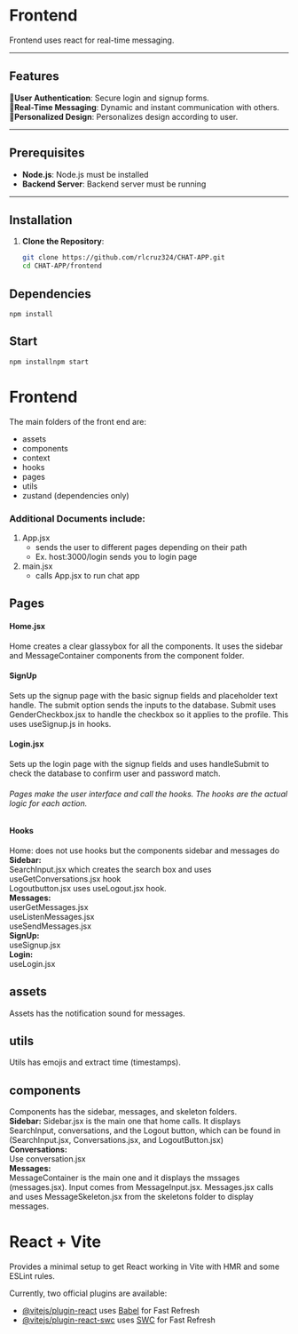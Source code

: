 # Frontend

Frontend uses react for real-time messaging.

---

## Features

:closed_lock_with_key:**User Authentication**: Secure login and signup forms.  
:repeat:**Real-Time Messaging**: Dynamic and instant communication with others.  
:bow:**Personalized Design**: Personalizes design according to user.

---

## Prerequisites

- **Node.js**: Node.js must be installed
- **Backend Server**: Backend server must be running

---

## Installation

1. **Clone the Repository**:
   ```bash
   git clone https://github.com/rlcruz324/CHAT-APP.git
   cd CHAT-APP/frontend

## Dependencies

```
npm install

```

## Start

```
npm installnpm start

```



# Frontend
The main folders of the front end are:
* assets
* components
* context
* hooks
* pages
* utils
* zustand (dependencies only)

### Additional Documents include:

1. App.jsx
     * sends the user to different pages depending on their path
     * Ex. host:3000/login sends you to login page
2. main.jsx
     * calls App.jsx to run chat app

## Pages
#### Home.jsx
Home creates a clear glassybox for all the components.
It uses the sidebar and MessageContainer components from the component folder.
#### SignUp
Sets up the signup page with the basic signup fields and placeholder text handle.
The submit option sends the inputs to the database.
Submit uses GenderCheckbox.jsx to handle the checkbox so it applies to the profile. 
This uses useSignup.js in hooks.

#### Login.jsx
Sets up the login page with the signup fields and uses handleSubmit to check the database to confirm user and password match.

###### Pages make the user interface and call the hooks. The hooks are the actual logic for each action. 

#### Hooks
Home: does not use hooks but the components sidebar and messages do  
__Sidebar:__  
SearchInput.jsx which creates the search box and uses useGetConversations.jsx hook  
Logoutbutton.jsx uses useLogout.jsx hook.  
__Messages:__  
userGetMessages.jsx  
useListenMessages.jsx  
useSendMessages.jsx  
__SignUp:__  
useSignup.jsx  
__Login:__  
useLogin.jsx  

## assets
Assets has the notification sound for messages.

## utils
Utils has emojis and extract time (timestamps).

## components
Components has the sidebar, messages, and skeleton folders.  
__Sidebar:__
Sidebar.jsx is the main one that home calls. It displays SearchInput, conversations, and the Logout button, which can be found in (SearchInput.jsx, Conversations.jsx, and LogoutButton.jsx)  
__Conversations:__  
Use conversation.jsx  
__Messages:__  
MessageContainer is the main one and it displays the mssages (messages.jsx). Input comes from MessageInput.jsx. Messages.jsx calls and uses MessageSkeleton.jsx from the skeletons folder to display messages.





# React + Vite

Provides a minimal setup to get React working in Vite with HMR and some ESLint rules.

Currently, two official plugins are available:

- [@vitejs/plugin-react](https://github.com/vitejs/vite-plugin-react/blob/main/packages/plugin-react/README.md) uses [Babel](https://babeljs.io/) for Fast Refresh
- [@vitejs/plugin-react-swc](https://github.com/vitejs/vite-plugin-react-swc) uses [SWC](https://swc.rs/) for Fast Refresh


